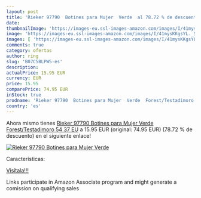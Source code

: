 ```yaml
---
layout: post
title: 'Rieker 97790  Botines para Mujer  Verde  al 78.72 % de descuento'
date: 
thumbnailImage: 'https://images-eu.ssl-images-amazon.com/images/I/41mysKKgsYL._SL200_.jpg'
image: 'https://images-eu.ssl-images-amazon.com/images/I/41mysKKgsYL._SL200_.jpg'
images: [ 'https://images-eu.ssl-images-amazon.com/images/I/41mysKKgsYL._SL200_.jpg' ]
comments: true
category: ofertas
author: ring
slug: 'B07C5BLPW5-es'
description:
actualPrice: 15.95 EUR
currency: EUR
price: 15.95
comparePrice: 74.95 EUR
inStock: true
prodname: 'Rieker 97790  Botines para Mujer  Verde  Forest/Testadimoro 54   37 EU'
country: 'es'
---
```


Ahora mismo tienes [Rieker 97790  Botines para Mujer  Verde  Forest/Testadimoro 54   37 EU](https://www.amazon.es/dp/B07C5BLPW5/?tag=tolees-21) a 15.95 EUR (original: 74.95 EUR) (78.72 %  de descuento) en el siguiente enlace!

[![Rieker 97790  Botines para Mujer  Verde ](https://images-eu.ssl-images-amazon.com/images/I/41mysKKgsYL._SL200_.jpg)](https://www.amazon.es/dp/B07C5BLPW5/?tag=tolees-21)

Características:


[Visítala!!!](https://www.amazon.es/dp/B07C5BLPW5/?tag=tolees-21)

Links participate in Amazon Associate program and might generate a comission on qualifying sales
